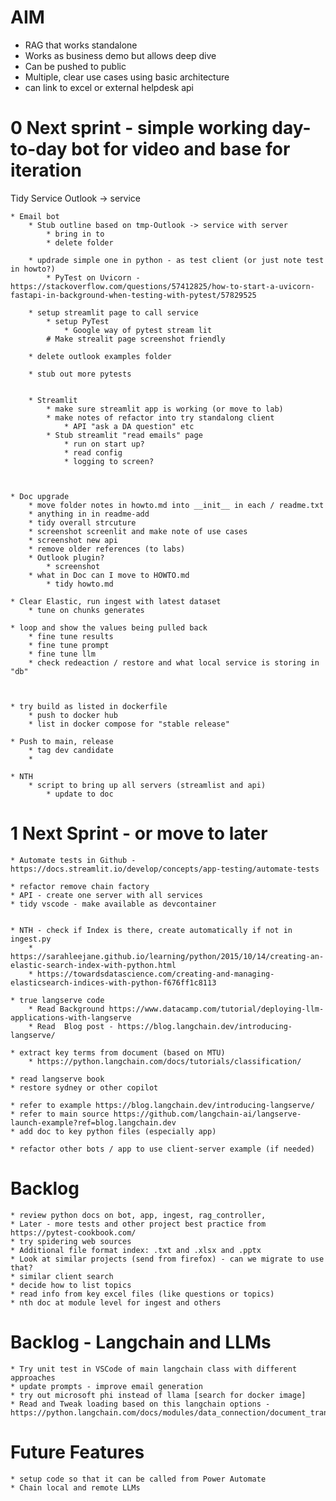 # AIM
* RAG that works standalone
* Works as business demo but allows deep dive    
* Can be pushed to public   
* Multiple, clear use cases using basic architecture   
* can link to excel or external helpdesk api

# 0 Next sprint - simple working day-to-day bot for video and base for iteration
Tidy Service Outlook -> service

	* Email bot 
		* Stub outline based on tmp-Outlook -> service with server
			* bring in to 
			* delete folder

		* updrade simple one in python - as test client (or just note test in howto?)
			* PyTest on Uvicorn - https://stackoverflow.com/questions/57412825/how-to-start-a-uvicorn-fastapi-in-background-when-testing-with-pytest/57829525

		* setup streamlit page to call service
			* setup PyTest
				* Google way of pytest stream lit
			# Make strealit page screenshot friendly
				
		* delete outlook examples folder

		* stub out more pytests


		* Streamlit
			* make sure streamlit app is working (or move to lab)
			* make notes of refactor into try standalong client
				* API "ask a DA question" etc
			* Stub streamlit "read emails" page
				* run on start up?
				* read config
				* logging to screen?



	* Doc upgrade
		* move folder notes in howto.md into __init__ in each / readme.txt
		* anything in in readme-add
		* tidy overall strcuture
		* screenshot screenlit and make note of use cases
		* screenshot new api 
		* remove older references (to labs)
		* Outlook plugin?
			* screenshot
		* what in Doc can I move to HOWTO.md
			* tidy howto.md

	* Clear Elastic, run ingest with latest dataset
		* tune on chunks generates

	* loop and show the values being pulled back
		* fine tune results
		* fine tune prompt
		* fine tune llm
		* check redeaction / restore and what local service is storing in "db"



	* try build as listed in dockerfile
		* push to docker hub
		* list in docker compose for "stable release"
	
	* Push to main, release
		* tag dev candidate
		* 

	* NTH
		* script to bring up all servers (streamlist and api)
			* update to doc
		


# 1 Next Sprint - or move to later

	* Automate tests in Github - https://docs.streamlit.io/develop/concepts/app-testing/automate-tests

	* refactor remove chain factory
	* API - create one server with all services
	* tidy vscode - make available as devcontainer

	
	* NTH - check if Index is there, create automatically if not in ingest.py
		* https://sarahleejane.github.io/learning/python/2015/10/14/creating-an-elastic-search-index-with-python.html
		* https://towardsdatascience.com/creating-and-managing-elasticsearch-indices-with-python-f676ff1c8113

	* true langserve code
		* Read Background https://www.datacamp.com/tutorial/deploying-llm-applications-with-langserve
		* Read 	Blog post - https://blog.langchain.dev/introducing-langserve/

	* extract key terms from document (based on MTU)
		* https://python.langchain.com/docs/tutorials/classification/

	* read langserve book
	* restore sydney or other copilot

	* refer to example https://blog.langchain.dev/introducing-langserve/
	* refer to main source https://github.com/langchain-ai/langserve-launch-example?ref=blog.langchain.dev
	* add doc to key python files (especially app)

	* refactor other bots / app to use client-server example (if needed)
	



# Backlog 

	* review python docs on bot, app, ingest, rag_controller,
	* Later - more tests and other project best practice from https://pytest-cookbook.com/
	* try spidering web sources
	* Additional file format index: .txt and .xlsx and .pptx
	* Look at similar projects (send from firefox) - can we migrate to use that?
	* similar client search
	* decide how to list topics
	* read info from key excel files (like questions or topics)
	* nth doc at module level for ingest and others



# Backlog - Langchain and LLMs
	* Try unit test in VSCode of main langchain class with different approaches
	* update prompts - improve email generation
	* try out microsoft phi instead of llama [search for docker image]	
	* Read and Tweak loading based on this langchain options -https://python.langchain.com/docs/modules/data_connection/document_transformers/
	

# Future Features
	* setup code so that it can be called from Power Automate
	* Chain local and remote LLMs

